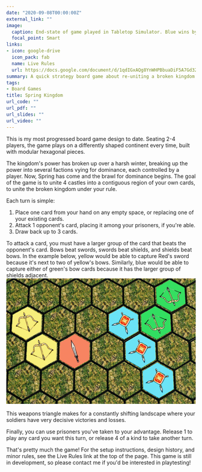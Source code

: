 ```yaml
---
date: "2020-09-08T00:00:00Z"
external_link: ""
image:
  caption: End-state of game played in Tabletop Simulator. Blue wins by controlling 4 castles.
  focal_point: Smart
links:
- icon: google-drive
  icon_pack: fab
  name: Live Rules
  url: https://docs.google.com/document/d/1qdIGxAQg8YnWHPBbuaDiF5A7Gd32Qr2Z5VwrSDjgEOo/edit?usp=sharing
summary: A quick strategy board game about re-uniting a broken kingdom. Each weapon will decisively beat one weapon and decisively lose to another.
tags:
- Board Games
title: Spring Kingdom
url_code: ""
url_pdf: ""
url_slides: ""
url_video: ""
---
```


This is my most progressed board game design to date. Seating 2-4 players, the game plays on a differently shaped continent every time, built with modular hexagonal pieces.

The kingdom's power has broken up over a harsh winter, breaking up the power into several factions vying for dominance, each controlled by a player. Now, Spring has come and the brawl for dominance begins. The goal of the game is to unite 4 castles into a contiguous region of your own cards, to unite the broken kingdom under your rule. 

Each turn is simple: 
1. Place one card from your hand on any empty space, or replacing one of your existing cards.
2. Attack 1 opponent's card, placing it among your prisoners, if you're able.
3. Draw back up to 3 cards.

To attack a card, you must have a larger group of the card that beats the opponent's card. Bows beat swords, swords beat shields, and shields beat bows. In the example below, yellow would be able to capture Red's sword because it's next to two of yellow's bows. Similarly, blue would be able to capture either of green's bow cards because it has the larger group of shields adjacent.
![](captureExamples.png)

This weapons triangle makes for a constantly shifting landscape where your soldiers have very decisive victories and losses.

Finally, you can use prisoners you've taken to your advantage. Release 1 to play any card you want this turn, or release 4 of a kind to take another turn.

That's pretty much the game! For the setup instructions, design history, and minor rules, see the Live Rules link at the top of the page. This game is still in development, so please contact me if you'd be interested in playtesting!

